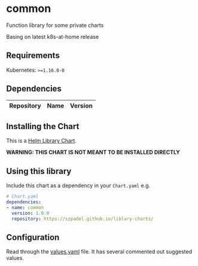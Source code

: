 # common

Function library for some private charts

Basing on latest k8s-at-home release

## Requirements

Kubernetes: `>=1.16.0-0`

## Dependencies

| Repository | Name | Version |
|------------|------|---------|

## Installing the Chart

This is a [Helm Library Chart](https://helm.sh/docs/topics/library_charts/#helm).

**WARNING: THIS CHART IS NOT MEANT TO BE INSTALLED DIRECTLY**

## Using this library

Include this chart as a dependency in your `Chart.yaml` e.g.

```yaml
# Chart.yaml
dependencies:
- name: common
  version: 1.0.0
  repository: https://szpadel.github.io/liblary-charts/
```


## Configuration

Read through the [values.yaml](./values.yaml) file. It has several commented out suggested values.
